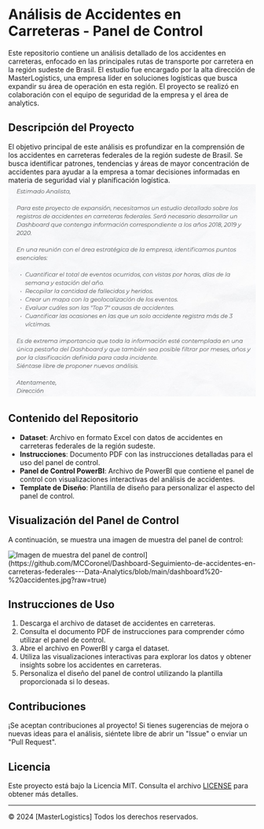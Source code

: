 # Análisis de Accidentes en Carreteras - Panel de Control

Este repositorio contiene un análisis detallado de los accidentes en carreteras, enfocado en las principales rutas de transporte por carretera en la región sudeste de Brasil. El estudio fue encargado por la alta dirección de MasterLogistics, una empresa líder en soluciones logísticas que busca expandir su área de operación en esta región. El proyecto se realizó en colaboración con el equipo de seguridad de la empresa y el área de analytics.

## Descripción del Proyecto

El objetivo principal de este análisis es profundizar en la comprensión de los accidentes en carreteras federales de la región sudeste de Brasil. Se busca identificar patrones, tendencias y áreas de mayor concentración de accidentes para ayudar a la empresa a tomar decisiones informadas en materia de seguridad vial y planificación logística.
<img src="https://github.com/MCCoronel/Dashboard-Seguimiento-de-accidentes-en-carreteras-federales---Data-Analytics/blob/main/mail%20.jpg?raw=true" alt="Imagen de muestra del panel de control">

## Contenido del Repositorio

- **Dataset**: Archivo en formato Excel con datos de accidentes en carreteras federales de la región sudeste.
- **Instrucciones**: Documento PDF con las instrucciones detalladas para el uso del panel de control.
- **Panel de Control PowerBI**: Archivo de PowerBI que contiene el panel de control con visualizaciones interactivas del análisis de accidentes.
- **Template de Diseño**: Plantilla de diseño para personalizar el aspecto del panel de control.

## Visualización del Panel de Control

A continuación, se muestra una imagen de muestra del panel de control:

<img src="[https://github.com/MCCoronel/Dashboard-Seguimiento-de-accidentes-en-carreteras-federales---Data-Analytics/blob/main/mail%20.jpg?raw=true" alt="Imagen de muestra del panel de control](https://github.com/MCCoronel/Dashboard-Seguimiento-de-accidentes-en-carreteras-federales---Data-Analytics/blob/main/dashboard%20-%20accidentes.jpg?raw=true)">



## Instrucciones de Uso

1. Descarga el archivo de dataset de accidentes en carreteras.
2. Consulta el documento PDF de instrucciones para comprender cómo utilizar el panel de control.
3. Abre el archivo en PowerBI y carga el dataset.
4. Utiliza las visualizaciones interactivas para explorar los datos y obtener insights sobre los accidentes en carreteras.
5. Personaliza el diseño del panel de control utilizando la plantilla proporcionada si lo deseas.

## Contribuciones

¡Se aceptan contribuciones al proyecto! Si tienes sugerencias de mejora o nuevas ideas para el análisis, siéntete libre de abrir un "Issue" o enviar un "Pull Request".

## Licencia

Este proyecto está bajo la Licencia MIT. Consulta el archivo [LICENSE](LICENSE) para obtener más detalles.

---

© 2024 [MasterLogistics] Todos los derechos reservados.
